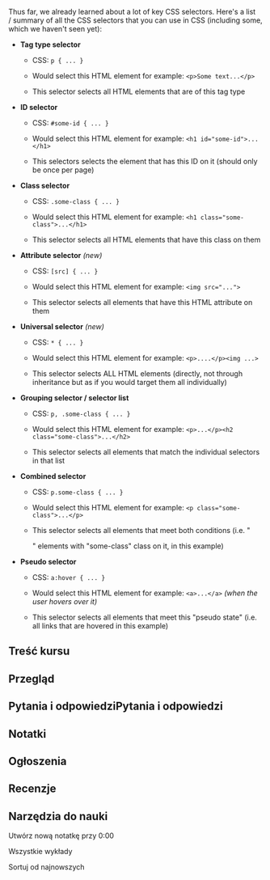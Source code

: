 Thus far, we already learned about a lot of key CSS selectors. Here's a list / summary of all the CSS selectors that you can use in CSS (including some, which we haven't seen yet):

-   **Tag type selector**
    
    -   CSS: `p { ... }`
        
    -   Would select this HTML element for example: `<p>Some text...</p>`
        
    -   This selector selects all HTML elements that are of this tag type
        
-   **ID selector**
    
    -   CSS: `#some-id { ... }`
        
    -   Would select this HTML element for example: `<h1 id="some-id">...</h1>`
        
    -   This selectors selects the element that has this ID on it (should only be once per page)
        
-   **Class selector**
    
    -   CSS: `.some-class { ... }`
        
    -   Would select this HTML element for example: `<h1 class="some-class">...</h1>`
        
    -   This selector selects all HTML elements that have this class on them
        
-   **Attribute selector** _(new)_
    
    -   CSS: `[src] { ... }`
        
    -   Would select this HTML element for example: `<img src="...">`
        
    -   This selector selects all elements that have this HTML attribute on them
        
-   **Universal selector** _(new)_
    
    -   CSS: `* { ... }`
        
    -   Would select this HTML element for example: `<p>....</p><img ...>`
        
    -   This selector selects ALL HTML elements (directly, not through inheritance but as if you would target them all individually)
        
-   **Grouping selector / selector list**
    
    -   CSS: `p, .some-class { ... }`
        
    -   Would select this HTML element for example: `<p>...</p><h2 class="some-class">...</h2>`
        
    -   This selector selects all elements that match the individual selectors in that list
        
-   **Combined selector**
    
    -   CSS: `p.some-class { ... }`
        
    -   Would select this HTML element for example: `<p class="some-class">...</p>`
        
    -   This selector selects all elements that meet both conditions (i.e. "<p>" elements with "some-class" class on it, in this example)
        
-   **Pseudo selector**
    
    -   CSS: `a:hover { ... }`
        
    -   Would select this HTML element for example: `<a>...</a>` _(when the user hovers over it)_
        
    -   This selector selects all elements that meet this "pseudo state" (i.e. all links that are hovered in this example)
        

## Treść kursu

## Przegląd

## Pytania i odpowiedziPytania i odpowiedzi

## Notatki

## Ogłoszenia

## Recenzje

## Narzędzia do nauki

Utwórz nową notatkę przy 0:00

Wszystkie wykłady

Sortuj od najnowszych